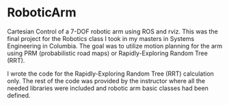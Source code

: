 # RoboticArm
Cartesian Control of a 7-DOF robotic arm using ROS and rviz. This was the final project for the Robotics class I took in my masters in Systems Engineering in Columbia.
The goal was to utilize motion planning for the arm using PRM (probabilistic road maps) or Rapidly-Exploring Random Tree (RRT). 

I wrote the code for the Rapidly-Exploring Random Tree (RRT) calculation only. The rest of the code was provided by the instructor where all the needed libraries were included and robotic arm basic classes had been defined.

